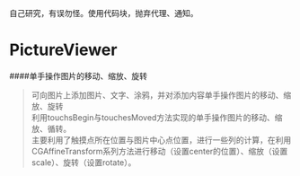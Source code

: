 
   自己研究，有误勿怪。使用代码块，抛弃代理、通知。


# PictureViewer
####单手操作图片的移动、缩放、旋转 <br />
>可向图片上添加图片、文字、涂鸦，并对添加内容单手操作图片的移动、缩放、旋转<br />
>利用touchsBegin与touchesMoved方法实现的单手操作图片的移动、缩放、循转。<br />
>主要利用了触摸点所在位置与图片中心点位置，进行一些列的计算，在利用CGAffineTransform系列方法进行移动（设置center的位置）、缩放（设置scale）、旋转（设置rotate）。<br />
